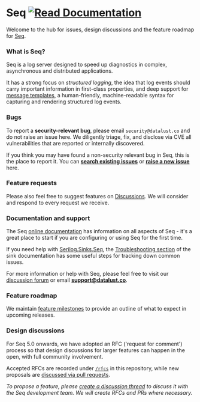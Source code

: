 # Seq [![Read Documentation](https://img.shields.io/badge/docs-online-blue.svg)](https://docs.datalust.co)

Welcome to the hub for issues, design discussions and the feature roadmap for [Seq](https://datalust.co/seq).

### What is Seq?

Seq is a log server designed to speed up diagnostics in complex, asynchronous and distributed applications.

It has a strong focus on _structured logging_, the idea that log events should carry important information in first-class properties, and deep support for [message templates](https://messagetemplates.org), a human-friendly, machine-readable syntax for capturing and rendering structured log events.


### Bugs

To report a **security-relevant bug**, please email `security@datalust.co` and do not raise an issue here. We diligently triage, fix, and disclose via CVE all vulnerabilities that are reported or internally discovered.

If you think you may have found a non-security relevant bug in Seq, this is the place to report it. You can **[search existing issues](https://github.com/datalust/seq-tickets/issues)** or **[raise a new issue](https://github.com/datalust/seq-tickets/issues/new)** here.

### Feature requests

Please also feel free to suggest features on [Discussions](https://github.com/datalust/seq-tickets/discussions). We will consider and respond to every request we receive.

### Documentation and support

The Seq [online documentation](http://docs.datalust.co) has information on all aspects of Seq - it's a great place to start if you are configuring or using Seq for the first time.

If you need help with [Serilog.Sinks.Seq](https://github.com/serilog/serilog-sinks-seq), the [Troubleshooting section](https://github.com/serilog/serilog-sinks-seq#troubleshooting) of the sink documentation has some useful steps for tracking down common issues.

For more information or help with Seq, please feel free to visit our [discussion forum](https://github.com/datalust/seq-tickets/discussions) or email **support@datalust.co**.

### Feature roadmap

We maintain [feature milestones](https://github.com/datalust/seq-tickets/milestones?direction=asc&sort=due_date&state=open) to provide an outline of what to expect in upcoming releases.

### Design discussions

For Seq 5.0 onwards, we have adopted an RFC ('request for comment') process so that design discussions for larger features can happen in the open, with full community involvement.

Accepted RFCs are recorded under [`/rfcs`](https://github.com/datalust/seq-tickets/tree/master/rfcs) in this repository, while new proposals are [discussed via pull requests](https://github.com/datalust/seq-tickets/pulls).

_To propose a feature, please [create a discussion thread](https://github.com/datalust/seq-tickets/discussions) to discuss it with the Seq development team. We will create RFCs and PRs where necessary._
